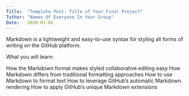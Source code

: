 ```yaml
---
Title:  "Template Post: Title of Your Final Project"
Tuthor: "Names Of Everyone In Your Group"
Date:   2020-01-01
---
```


Markdown is a lightweight and easy-to-use syntax for styling all forms of writing on the GitHub platform.

What you will learn:

How the Markdown format makes styled collaborative editing easy
How Markdown differs from traditional formatting approaches
How to use Markdown to format text
How to leverage GitHub’s automatic Markdown rendering
How to apply GitHub’s unique Markdown extensions
